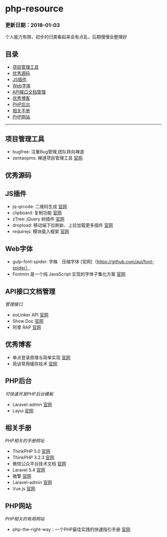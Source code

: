 # php-resource
### 更新日期：2018-01-03
个人能力有限，初步的归类看起来会有点乱，后期慢慢会整理好

## 目录
* [项目管理工具](#project-management)
* [优秀源码](#source-code)
* [JS插件](#plug-in)
* [Web字体](#font)
* [API接口文档管理](#interface)
* [优秀博客](#blog)
* [PHP后台](#phpadmin)
* [相关手册](#manual)
* [PHP网站](#phpwebsite)

------------------
## <a name="project-management"></a>项目管理工具
* bugfree: 注重Bug管理,团队转向禅道
* zentaopms: 禅道项目管理工具 [官网](https://github.com/easysoft/zentaopms)

## <a name="source-code"></a>优秀源码


## <a name="plug-in"></a>JS插件
* jq-qrcode: 二维码生成 [官网](https://github.com/jeromeetienne/jquery-qrcode)
* clipboard: 复制功能 [官网](https://github.com/zenorocha/clipboard.js)
* zTree: jQuery 树插件 [官网](https://github.com/zTree/zTree_v3)
* dropload: 移动端下拉刷新、上拉加载更多插件 [官网](https://github.com/ximan/dropload)
* requirejs: 模块载入框架 [官网](https://github.com/requirejs/requirejs)

## <a name="font"></a>Web字体
* gulp-font-spider: 字蛛　压缩字体 [官网]（https://github.com/aui/font-spider）
* Fontmin 是一个纯 JavaScript 实现的字体子集化方案 [官网](https://github.com/ecomfe/fontmin)

## <a name="interface"></a>API接口文档管理
_管理接口_
* eoLinker API [官网](https://github.com/eolinker/eoLinker-API-Management-System-OS-3.X)
* Show Doc [官网](https://github.com/star7th/showdoc)
* 阿里 RAP [官网](https://github.com/thx/RAP)

## <a name="blog"></a>优秀博客
* 单点登录原理与简单实现 [官网](http://www.cnblogs.com/ywlaker/p/6113927.html)
* 简谈常用缓存技术 [官网](http://blog.csdn.net/zhengwish/article/details/51497164)

## <a name="phpadmin"></a>PHP后台
_可快速开发PHP后台模板_
* Laravel-admin [官网](https://github.com/z-song/laravel-admin)
* Layui [官网](https://github.com/sentsin/layui)

## <a name="manual"></a>相关手册
_PHP相关的手册网址_

* ThinkPHP 5.0 [官网](https://www.kancloud.cn/manual/thinkphp5/118003)
* ThinkPHP 3.2.3 [官网](https://www.kancloud.cn/manual/thinkphp/1678)
* 微信公众平台技术文档 [官网](https://mp.weixin.qq.com/wiki?t=resource/res_main&id=mp1445241432)
* Laravel 5.4 [官网](https://d.laravel-china.org/docs/5.4)
* 微擎 [官网](http://s.we7.cc/index.php?c=wiki&do=view&id=1&list=19)
* Laravel-admin [官网](http://laravel-admin.org/docs/#/zh/)
* Vue.js [官网](https://cn.vuejs.org/v2/guide/)

## <a name="phpwebsite"></a>PHP网站
_PHP相关的有用网站_

* php-the-right-way：一个PHP最佳实践的快速指引手册 [官网](http://laravel-china.github.io/php-the-right-way/)

